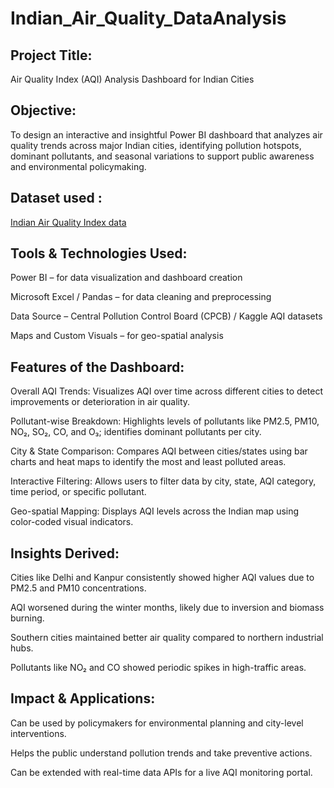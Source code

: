 # Indian_Air_Quality_DataAnalysis

## Project Title:
Air Quality Index (AQI) Analysis Dashboard for Indian Cities

## Objective:
To design an interactive and insightful Power BI dashboard that analyzes air quality trends across major Indian cities, identifying pollution hotspots, dominant pollutants, and seasonal variations to support public awareness and environmental policymaking.

## Dataset used : 
<a href= "https://github.com/NAGESHKATTIMANI/Indian_Air_Quality_DataAnalysis/blob/main/airqualityindex_data.csv">Indian Air Quality Index data</a>

## Tools & Technologies Used:
Power BI – for data visualization and dashboard creation

Microsoft Excel / Pandas – for data cleaning and preprocessing

Data Source – Central Pollution Control Board (CPCB) / Kaggle AQI datasets

Maps and Custom Visuals – for geo-spatial analysis

## Features of the Dashboard:
Overall AQI Trends:
Visualizes AQI over time across different cities to detect improvements or deterioration in air quality.

Pollutant-wise Breakdown:
Highlights levels of pollutants like PM2.5, PM10, NO₂, SO₂, CO, and O₃; identifies dominant pollutants per city.

City & State Comparison:
Compares AQI between cities/states using bar charts and heat maps to identify the most and least polluted areas.

Interactive Filtering:
Allows users to filter data by city, state, AQI category, time period, or specific pollutant.

Geo-spatial Mapping:
Displays AQI levels across the Indian map using color-coded visual indicators.

## Insights Derived:
Cities like Delhi and Kanpur consistently showed higher AQI values due to PM2.5 and PM10 concentrations.

AQI worsened during the winter months, likely due to inversion and biomass burning.

Southern cities maintained better air quality compared to northern industrial hubs.

Pollutants like NO₂ and CO showed periodic spikes in high-traffic areas.
## Impact & Applications:
Can be used by policymakers for environmental planning and city-level interventions.

Helps the public understand pollution trends and take preventive actions.

Can be extended with real-time data APIs for a live AQI monitoring portal.
